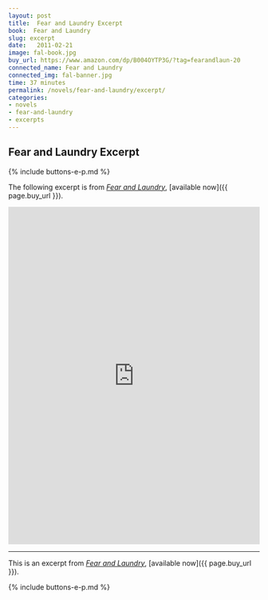 ```yaml
---
layout: post
title:  Fear and Laundry Excerpt
book:  Fear and Laundry
slug: excerpt
date:   2011-02-21
image: fal-book.jpg
buy_url: https://www.amazon.com/dp/B004OYTP3G/?tag=fearandlaun-20
connected_name: Fear and Laundry
connected_img: fal-banner.jpg
time: 37 minutes
permalink: /novels/fear-and-laundry/excerpt/
categories: 
- novels
- fear-and-laundry
- excerpts
---
```


## Fear and Laundry Excerpt

{% include buttons-e-p.md %}

The following excerpt is from [*Fear and Laundry*][about], [available now]({{ page.buy_url }}).

<iframe type="text/html" width="650" height="675" frameborder="0" allowfullscreen style="max-width:100%" src="https://read.amazon.com/kp/card?asin=B004OYTP3G&preview=inline&linkCode=kpe&ref_=cm_sw_r_kb_dp_TfBqFbDZJ6CKW&tag=fearandlaun-20" ></iframe>

***

This is an excerpt from [*Fear and Laundry*][about], [available now]({{ page.buy_url }}).

{% include buttons-e-p.md %}

[about]:/novels/fear-and-laundry/
[buy2]:https://www.amazon.com/dp/1456575570/?tag=fearandlaun-20
[goodreads]:https://www.goodreads.com/book/show/11381492-fear-and-laundry
